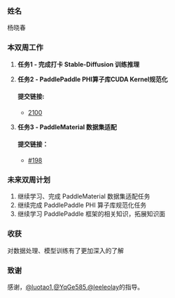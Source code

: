 ### 姓名

杨晓春

### 本双周工作

1. **任务1 - 完成打卡 Stable-Diffusion 训练推理**

2. **任务2 - PaddlePaddle PHI算子库CUDA Kernel规范化**
   #### 提交链接:
   - [2100](https://github.com/PaddlePaddle/PaddleCustomDevice/pull/2100)

3. **任务3 - PaddleMaterial 数据集适配**
   #### 提交链接：
   - [#198](https://github.com/PaddlePaddle/PaddleMaterials/pull/198)

### 未来双周计划

1. 继续学习、完成 PaddleMaterial 数据集适配任务
2. 继续完成 PaddlePaddle PHI 算子库规范化任务
3. 继续学习 PaddlePaddle 框架的相关知识，拓展知识面

### 收获
对数据处理、模型训练有了更加深入的了解

### 致谢

感谢，[@luotao1](https://github.com/luotao1),[@YqGe585](https://github.com/YqGe585),[@leeleolay](https://github.com/leeleolay)的指导。
